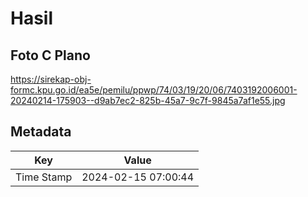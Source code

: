 # Hasil

## Foto C Plano

https://sirekap-obj-formc.kpu.go.id/ea5e/pemilu/ppwp/74/03/19/20/06/7403192006001-20240214-175903--d9ab7ec2-825b-45a7-9c7f-9845a7af1e55.jpg


## Metadata

| Key        | Value               |
| ---------- | ------------------- |
| Time Stamp | 2024-02-15 07:00:44 |



